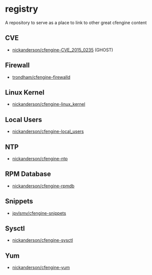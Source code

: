 # registry
A repository to serve as a place to link to other great cfengine content

## CVE
 - [nickanderson/cfengine-CVE_2015_0235](https://github.com/nickanderson/cfengine-CVE_2015_0235) (GHOST)

## Firewall
 - [trondham/cfengine-firewalld](https://github.com/trondham/cfengine-firewalld)
 
## Linux Kernel
 - [nickanderson/cfengine-linux_kernel](https://github.com/nickanderson/cfengine-linux_kernel)

## Local Users
 - [nickanderson/cfengine-local_users](https://github.com/nickanderson/cfengine-local_users)

## NTP
 - [nickanderson/cfengine-ntp](https://github.com/nickanderson/cfengine-ntp)

## RPM Database
 - [nickanderson/cfengine-rpmdb](https://github.com/nickanderson/cfengine-rpmdb)

## Snippets
 - [jpvlsmv/cfengine-snippets](https://github.com/jpvlsmv/cfengine-snippets)

## Sysctl
 - [nickanderson/cfengine-sysctl](https://github.com/nickanderson/cfengine-sysctl)

## Yum
 - [nickanderson/cfengine-yum](https://github.com/nickanderson/cfengine-yum)
